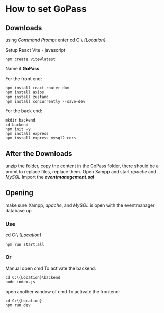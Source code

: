 # How to set GoPass

## Downloads
using *Command Prompt* enter
cd C:\ *{Location}*

Setup React Vite - javascript
```
npm create vite@latest
```
Name it **GoPass**

For the front end:
```
npm install react-router-dom
npm install axios
npm install zustand
npm install concurrently --save-dev
```

For the back end:
```
mkdir backend
cd backend
npm init -y
npm install express
npm install express mysql2 cors
```
## After the Downloads
unzip the folder, copy the content in the GoPass folder, there should be a promt to replace files, replace them.
Open Xampp and start *apache* and *MySQL*
Import the ***eventmanagement.sql***

## Opening
make sure Xampp, *apache*, and *MySQL* is open with the eventmanager database up

### Use 
cd C:\ *{Location}*
```
npm run start:all
```

### Or
Manual
open cmd
To activate the backend:
```
cd C:\{Location}\backend
node index.js
```

open another window of cmd
To activate the frontend:
```
cd C:\{Location}
npm run dev
```


